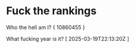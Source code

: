 # Fuck the rankings

Who the hell am I?
{ 10860455 }

What fucking year is it?
[ 2025-03-19T22:13:20Z ]
